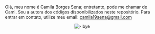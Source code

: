 Olá, meu nome é Camila Borges Sena; entretanto, pode me chamar de Cami. Sou a autora dos códigos disponibilizados neste repositório.
Para entrar em contato, utilize meu email: camila19sena@gmail.com

<p align="center">
    <img src="[https://i.pinimg.com/originals/b1/b2/d3/b1b2d3d238073b06244a762391d81422.gif]" alt=" - bye">
</p>
